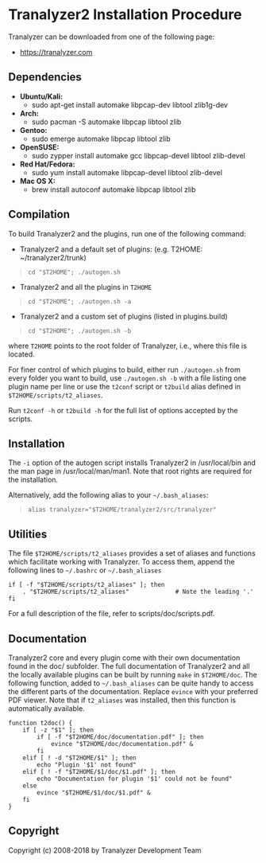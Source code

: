 # Tranalyzer2 Installation Procedure
Tranalyzer can be downloaded from one of the following page:

* https://tranalyzer.com

## Dependencies
* **Ubuntu/Kali:**
    * sudo apt-get install automake libpcap-dev libtool zlib1g-dev
* **Arch:**
    * sudo pacman -S automake libpcap libtool zlib
* **Gentoo:**
    * sudo emerge automake libpcap libtool zlib
* **OpenSUSE:**
    * sudo zypper install automake gcc libpcap-devel libtool zlib-devel
* **Red Hat/Fedora:**
    * sudo yum install automake libpcap-devel libtool zlib-devel
* **Mac OS X:**
    * brew install autoconf automake libpcap libtool zlib

## Compilation
To build Tranalyzer2 and the plugins, run one of the following command:

* Tranalyzer2 and a default set of plugins: (e.g. T2HOME: ~/tranalyzer2/trunk)
> `cd "$T2HOME"; ./autogen.sh`
* Tranalyzer2 and all the plugins in `T2HOME`
> `cd "$T2HOME"; ./autogen.sh -a`
* Tranalyzer2 and a custom set of plugins (listed in plugins.build)
> `cd "$T2HOME"; ./autogen.sh -b`

where `T2HOME` points to the root folder of Tranalyzer, i.e., where this file is located.

For finer control of which plugins to build, either run `./autogen.sh` from every folder you want to build, use `./autogen.sh -b` with a file listing one plugin name per line or use the `t2conf` script or `t2build` alias defined in `$T2HOME/scripts/t2_aliases`.

Run `t2conf -h` or `t2build -h` for the full list of options accepted by the scripts.

## Installation
The `-i` option of the autogen script installs Tranalyzer2 in /usr/local/bin and the man page in /usr/local/man/man1. Note that root rights are required for the installation.

Alternatively, add the following alias to your `~/.bash_aliases`:

> `alias tranalyzer="$T2HOME/tranalyzer2/src/tranalyzer"`

## Utilities
The file `$T2HOME/scripts/t2_aliases` provides a set of aliases and functions which facilitate working with Tranalyzer. To access them, append the following lines to `~/.bashrc` or `~/.bash_aliases`
```
if [ -f "$T2HOME/scripts/t2_aliases" ]; then
    . "$T2HOME/scripts/t2_aliases"             # Note the leading '.'
fi
```
For a full description of the file, refer to scripts/doc/scripts.pdf.

## Documentation
Tranalyzer2 core and every plugin come with their own documentation found in the doc/ subfolder. The full documentation of Tranalyzer2 and all the locally available plugins can be built by running `make` in `$T2HOME/doc`. The following function, added to `~/.bash_aliases` can be quite handy to access the different parts of the documentation. Replace `evince` with your preferred PDF viewer. Note that if `t2_aliases` was installed, then this function is automatically available.

```
function t2doc() {
    if [ -z "$1" ]; then
        if [ -f "$T2HOME/doc/documentation.pdf" ]; then
            evince "$T2HOME/doc/documentation.pdf" &
        fi
    elif [ ! -d "$T2HOME/$1" ]; then
        echo "Plugin '$1' not found"
    elif [ ! -f "$T2HOME/$1/doc/$1.pdf" ]; then
        echo "Documentation for plugin '$1' could not be found"
    else
        evince "$T2HOME/$1/doc/$1.pdf" &
    fi
}
```

## Copyright
Copyright (c) 2008-2018 by Tranalyzer Development Team

